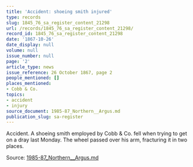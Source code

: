 ```yaml
---
title: 'Accident: shoeing smith injured'
type: records
slug: 1845_76_sa_register_content_21298
url: /records/1845_76_sa_register_content_21298/
record_id: 1845_76_sa_register_content_21298
date: '1867-10-26'
date_display: null
volume: null
issue_number: null
page: '2'
article_type: news
issue_reference: 26 October 1867, page 2
people_mentioned: []
places_mentioned:
- Cobb & Co.
topics:
- accident
- injury
source_document: 1985-87_Northern__Argus.md
publication_slug: sa-register
---
```


Accident.  A shoeing smith employed by Cobb & Co. fell when trying to get on a dray last Monday.  The wheel passed over his arm, fracturing it in two places.

Source: [1985-87_Northern__Argus.md](/downloads/markdown/1985-87_Northern__Argus.md)
